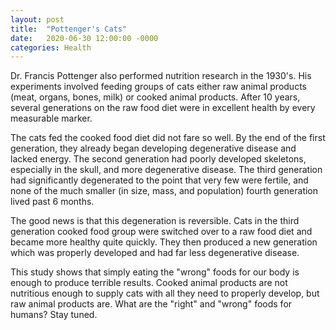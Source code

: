 ```yaml
---
layout: post
title:  "Pottenger's Cats"
date:   2020-06-30 12:00:00 -0000
categories: Health
---
```


Dr. Francis Pottenger also performed nutrition research in the 1930's. His experiments involved feeding groups of cats either raw animal products (meat, organs, bones, milk) or cooked animal products. After 10 years, several generations on the raw food diet were in excellent health by every measurable marker.

The cats fed the cooked food diet did not fare so well. By the end of the first generation, they already began developing degenerative disease and lacked energy. The second generation had poorly developed skeletons, especially in the skull, and more degenerative disease. The third generation had significantly degenerated to the point that very few were fertile, and none of the much smaller (in size, mass, and population) fourth generation lived past 6 months.

The good news is that this degeneration is reversible. Cats in the third generation cooked food group were switched over to a raw food diet and became more healthy quite quickly. They then produced a new generation which was properly developed and had far less degenerative disease.

This study shows that simply eating the "wrong" foods for our body is enough to produce terrible results. Cooked animal products are not nutritious enough to supply cats with all they need to properly develop, but raw animal products are. What are the "right" and "wrong" foods for humans? Stay tuned.